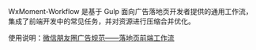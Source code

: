 WxMoment-Workflow 是基于 Gulp 面向广告落地页开发者提供的通用工作流，集成了前端开发中的常见任务，并对资源进行压缩合并优化。

使用说明：[微信朋友圈广告规范——落地页前端工作流](http://wximg.qq.com/wxp/wxmoment-doc/workflow.html)